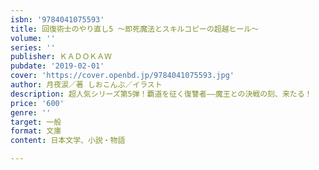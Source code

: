 ```yaml
---
isbn: '9784041075593'
title: 回復術士のやり直し5 ～即死魔法とスキルコピーの超越ヒール～
volume: ''
series: ''
publisher: ＫＡＤＯＫＡＷ
pubdate: '2019-02-01'
cover: 'https://cover.openbd.jp/9784041075593.jpg'
author: 月夜涙／著 しおこんぶ／イラスト
description: 超人気シリーズ第5弾！覇道を征く復讐者――魔王との決戦の刻、来たる！
price: '600'
genre: ''
target: 一般
format: 文庫
content: 日本文学、小説・物語

---
```

